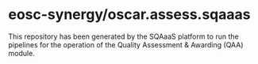 # eosc-synergy/oscar.assess.sqaaas
This repository has been generated by the SQAaaS platform to run the pipelines
for the operation of the
Quality Assessment & Awarding (QAA)
module.